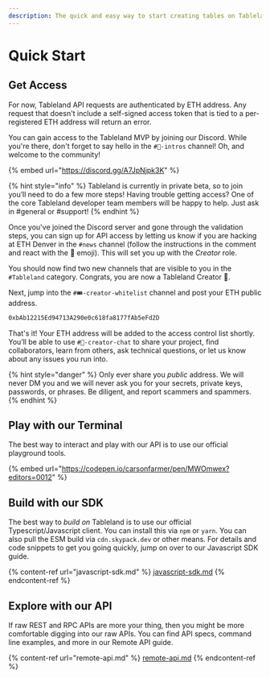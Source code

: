 ```yaml
---
description: The quick and easy way to start creating tables on Tableland.
---
```


# Quick Start

## Get Access

For now, Tableland API requests are authenticated by ETH address. Any request that doesn't include a self-signed access token that is tied to a per-registered ETH address will return an error.

You can gain access to the Tableland MVP by joining our Discord. While you're there, don't forget to say hello in the `#👋-intros` channel! Oh, and welcome to the community!

{% embed url="https://discord.gg/A7JpNjpk3K" %}

{% hint style="info" %}
Tableland is currently in private beta, so to join you’ll need to do a few more steps! Having trouble getting access? One of the core Tableland developer team members will be happy to help. Just ask in #general or #support!
{% endhint %}

Once you've joined the Discord server and gone through the validation steps, you can sign up for API access by letting us know if you are hacking at ETH Denver in the `#news` channel (follow the instructions in the comment and react with the :crown: emoji). This will set you up with the _Creator_ role.

You should now find two new channels that are visible to you in the `#Tableland` category. Congrats, you are now a Tableland Creator :muscle:.

Next, jump into the `#🎟-creator-whitelist` channel and post your ETH public address.

```bash
0xbAb12215Ed94713A290e0c618fa8177fAb5eFd2D
```

That's it! Your ETH address will be added to the access control list shortly. You’ll be able to use `#🔩-creator-chat` to share your project, find collaborators, learn from others, ask technical questions, or let us know about any issues you run into.

{% hint style="danger" %}
Only ever share you _public_ address. We will never DM you and we will never ask you for your secrets, private keys, passwords, or phrases. Be diligent, and report scammers and spammers.
{% endhint %}

## Play with our Terminal

The best way to interact and play with our API is to use our official playground tools.

{% embed url="https://codepen.io/carsonfarmer/pen/MWOmwex?editors=0012" %}

## Build with our SDK

The best way to _build on_ Tableland is to use our official Typescript/Javascript client. You can install this via `npm` or `yarn`. You can also pull the ESM build via `cdn.skypack.dev` or other means. For details and code snippets to get you going quickly, jump on over to our Javascript SDK guide.

{% content-ref url="javascript-sdk.md" %}
[javascript-sdk.md](javascript-sdk.md)
{% endcontent-ref %}

## Explore with our API

If raw REST and RPC APIs are more your thing, then you might be more comfortable digging into our raw APIs. You can find API specs, command line examples, and more in our Remote API guide.

{% content-ref url="remote-api.md" %}
[remote-api.md](remote-api.md)
{% endcontent-ref %}
